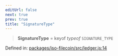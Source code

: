 ```yaml
---
editUrl: false
next: true
prev: true
title: "SignatureType"
---
```


> **SignatureType** = keyof *typeof* `SIGNATURE_TYPE`

Defined in: [packages/iso-filecoin/src/ledger.js:14](https://github.com/hugomrdias/filecoin/blob/main/packages/iso-filecoin/src/ledger.js#L14)
